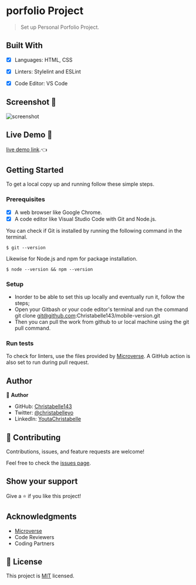 # porfolio Project

> Set up Personal Porfolio Project.


## Built With

- [x] Languages: HTML, CSS
- [x] Linters: Stylelint and ESLint
- [x] Code Editor: VS Code


## Screenshot 📸
  ![screenshot](#)

## Live Demo 🔗

[live demo link](https://christabelle143.github.io/mobile-version/).👈

## Getting Started

To get a local copy up and running follow these simple steps.

### Prerequisites

- [x] A web browser like Google Chrome.
- [x] A code editor like Visual Studio Code with Git and Node.js.

You can check if Git is installed by running the following command in the terminal.
```
$ git --version
```

Likewise for Node.js and npm for package installation.
```
$ node --version && npm --version
```

### Setup

- Inorder to be able to set this up locally and eventually run it, follow the steps;
- Open your Gitbash or your code editor's terminal and run the command git clone git@github.com:Christabelle143/mobile-version.git
- Then you can pull the work from github to ur local machine using the git pull command.


### Run tests

To check for linters, use the files provided by [Microverse](https://github.com/microverseinc/linters-config). A GitHub action is also set to run during pull request.


## Author

👤 **Author**

- GitHub: [Christabelle143](https://github.com/Christabelle143)
- Twitter: [@christabelleyo](https://twitter.com/christabelleyo)
- LinkedIn: [YoutaChristabelle](https://linkedin.com/in/YoutaChristabelle)

## 🤝 Contributing

Contributions, issues, and feature requests are welcome!

Feel free to check the [issues page](https://github.com/Christabelle143/mobile-version/issues).


## Show your support

Give a ⭐️ if you like this project!

## Acknowledgments

- [Microverse](https://www.microverse.org/)
- Code Reviewers
- Coding Partners

## 📝 License

This project is [MIT](./MIT.md) licensed.
